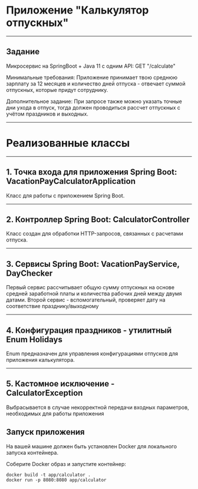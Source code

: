 # Приложение "Калькулятор отпускных"

---

## Задание

Микросервис на SpringBoot + Java 11 c одним API:
GET "/calculate"

Минимальные требования: Приложение принимает твою среднюю зарплату за 12 месяцев и количество дней отпуска - отвечает суммой отпускных, которые придут сотруднику.

Дополнительное задание: При запросе также можно указать точные дни ухода в отпуск, тогда должен проводиться рассчет отпускных с учётом праздников и выходных.

---

# Реализованные классы

----
## 1. Точка входа для приложения Spring Boot: VacationPayCalculatorApplication

Класс для работы с приложением Spring Boot.

----
## 2. Контроллер Spring Boot: CalculatorController

Класс создан для обработки HTTP-запросов, связанных с расчетами отпуска.

---
## 3. Сервисы Spring Boot: VacationPayService, DayChecker

Первый сервис рассчитывает общую сумму отпускных на основе средней заработной платы и количества рабочих дней между двумя датами.
Второй сервис - вспомогательный, проверяет дату на соответствие празднику/выходному

---
## 4. Конфигурация праздников - утилитный Enum Holidays

Enum предназначен для управления конфигурациями отпусков для приложения калькулятора.

---
## 5. Кастомное исключение - CalculatorException
Выбрасывается в случае некорректной передачи входных параметров, необходимых для работы приложения

## Запуск приложения

На вашей машине должен быть установлен Docker для локального запуска контейнера.

Соберите Docker образ и запустите контейнер:
   ```
   docker build -t app/calculator .
   docker run -p 8080:8080 app/calculator
   ```



